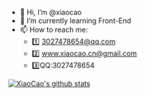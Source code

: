 - 👋 Hi, I’m @xiaocao
- 🌱 I’m currently learning Front-End 
- 📫 How to reach me:
  - 1️⃣ 3027478654@qq.com
  - 2️⃣ www.xiaocao.cn@gmail.com
  - 3️⃣QQ:3027478654

[![XiaoCao's github stats](//p3-juejin.byteimg.com/tos-cn-i-k3u1fbpfcp/1188110e11c84be89e6c60130622635a~tplv-k3u1fbpfcp-zoom-1.image)](https://github.com/xiaocao12306)
<!---
xiaocao12306/xiaocao12306 is a ✨ special ✨ repository because its `README.md` (this file) appears on your GitHub profile.
You can click the Preview link to take a look at your changes.
--->
